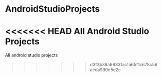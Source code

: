 # AndroidStudioProjects
<<<<<<< HEAD
All Android Studio Projects 
=======
All android studio projects
>>>>>>> d3f3b39a98331ac1565f1c678c56acda990d5e2c
